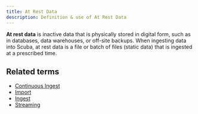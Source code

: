 ```yaml
---
title: At Rest Data 
description: Definition & use of At Rest Data 
---
```

**At rest data** is inactive data that is physically stored in digital form, such as in databases, data warehouses, or off-site backups. When ingesting data into Scuba, at rest data is a file or batch of files (static data) that is ingested at a prescribed time.

## Related terms

- [Continuous Ingest](../continuous-ingest)
- [Import](../import-node)
- [Ingest](../ingest)
- [Streaming](../streaming-ingest)